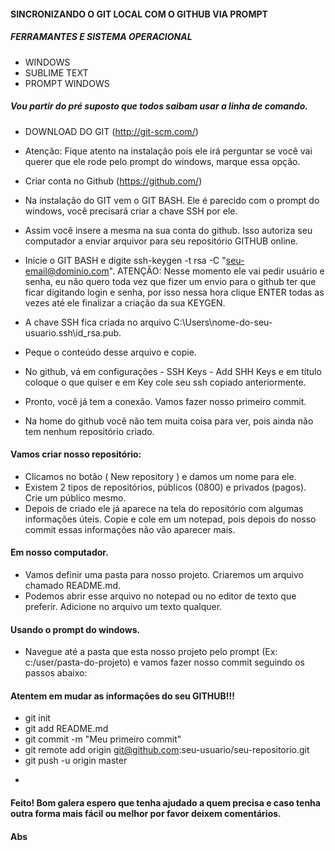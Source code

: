 #### SINCRONIZANDO O GIT LOCAL COM O GITHUB VIA PROMPT

##### FERRAMANTES E SISTEMA OPERACIONAL
* WINDOWS
* SUBLIME TEXT
* PROMPT WINDOWS

##### Vou partir do pré suposto que todos saibam usar a linha de comando.

* DOWNLOAD DO GIT (http://git-scm.com/)
* Atenção: Fique atento na instalação pois ele irá perguntar se você vai querer que ele rode pelo prompt do windows, marque essa opção.
* Criar conta no Github (https://github.com/)
* Na instalação do GIT vem o GIT BASH. Ele é parecido com o prompt do windows, você precisará criar a chave SSH por ele.
* Assim você insere a mesma na sua conta do github. Isso autoriza seu computador a enviar arquivor para seu repositório GITHUB online.
* Inicie o GIT BASH e digite ssh-keygen -t rsa -C "seu-email@dominio.com". ATENÇÃO: Nesse momento ele vai pedir usuário e senha, eu não quero toda vez que fizer um envio para o github ter que ficar digitando login e senha, por isso nessa hora clique ENTER todas as vezes até ele finalizar a criação da sua KEYGEN.

* A chave SSH fica criada no arquivo  C:\Users\nome-do-seu-usuario\.ssh\id_rsa.pub.
* Peque o conteúdo desse arquivo e copie.
* No github, vá em configurações - SSH Keys - Add SHH Keys e em título coloque o que quiser e em Key cole seu ssh copiado anteriormente.
* Pronto, você já tem a conexão. Vamos fazer nosso primeiro commit.
* Na home do github você não tem muita coisa para ver, pois ainda não tem nenhum repositório criado.

#### Vamos criar nosso repositório:

* Clicamos no botão ( New repository ) e damos um nome para ele.
* Existem 2 tipos de repositórios, públicos (0800) e privados (pagos). Crie um público mesmo.
* Depois de criado ele já aparece na tela do repositório com algumas informações úteis. Copie e cole em um notepad, pois depois do nosso commit essas informações não vão aparecer mais.

#### Em nosso computador.

* Vamos definir uma pasta para nosso projeto. Criaremos um arquivo chamado README.md.
* Podemos abrir esse arquivo no notepad ou no editor de texto que preferir. Adicione no arquivo um texto qualquer.

#### Usando o prompt do windows.

* Navegue até a pasta que esta nosso projeto pelo prompt (Ex: c:/user/pasta-do-projeto) e vamos fazer nosso commit seguindo os passos abaixo:

#### Atentem em mudar as informações do seu GITHUB!!!

* git init
* git add README.md
* git commit -m "Meu primeiro commit"
* git remote add origin git@github.com:seu-usuario/seu-repositorio.git
* git push -u origin master
-
#### Feito! Bom galera espero que tenha ajudado a quem precisa e caso tenha outra forma mais  fácil ou melhor por favor deixem comentários.
#### Abs